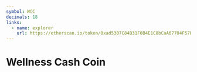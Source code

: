 ```yaml
---
symbol: WCC
decimals: 18
links:
  - name: explorer
    url: https://etherscan.io/token/0xad5307C84B31F0B4E1C8bCaA67704F57FbdAe74F
---
```


# Wellness Cash Coin

